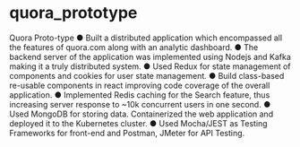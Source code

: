 # quora_prototype
Quora Proto-type
● Built a distributed application which encompassed all the features of quora.com along with an analytic dashboard.
● The backend server of the application was implemented using Nodejs and Kafka making it a truly distributed system.
● Used Redux for state management of components and cookies for user state management.
● Build class-based re-usable components in react improving code coverage of the overall application.
● Implemented Redis caching for the Search feature, thus increasing server response to ~10k concurrent users in one second.
● Used MongoDB for storing data. Containerized the web application and deployed it to the Kubernetes cluster.
● Used Mocha/JEST as Testing Frameworks for front-end and Postman, JMeter for API Testing.
